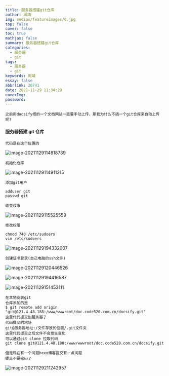 ```yaml
---
title: 服务器搭建git仓库
author: 周靖
img: medias/featureimages/0.jpg
top: false
cover: false
toc: true
mathjax: false
summary: 服务器搭建git仓库
categories:
  - 服务器
  - git
tags:
  - 服务器
  - git
keywords: 周靖
essay: false
abbrlink: 20741
date: 2021-11-29 11:34:29
coverImg:
password:
---
```


```
之前用docsify搭的一个文档网站一直要手动上传，那我为什么不搞一个git仓库来自动上传呢?
```

#### 服务器搭建 git 仓库

```
代码是在这个位置的
```

![image-20211129114818739](http://qiniuyun.code520.com.cn/images/20211129114818.png)

```
初始化仓库
```

![image-20211129114911315](http://qiniuyun.code520.com.cn/images/20211129114911.png)

```
添加git用户
```

```
adduser git
passwd git
```

```
改变权限
```

![image-20211129115525559](http://qiniuyun.code520.com.cn/images/20211129115525.png)

```
修改权限
```

```
chmod 740 /etc/sudoers
vim /etc/sudoers
```

![image-20211129194332007](http://qiniuyun.code520.com.cn/images/20211129194332.png)

```
创建证书登录(自己电脑的ssh文件)
```

![image-20211129120446526](http://qiniuyun.code520.com.cn/images/20211129120446.png)

![image-20211129194416587](http://qiniuyun.code520.com.cn/images/20211129194416.png)

![image-20211129151453111](http://qiniuyun.code520.com.cn/images/20211129151453.png)

```
在本地安装git
仓库添加的是
$ git remote add origin "git@121.4.48.188:/www/wwwroot/doc.code520.com.cn/docsify.git"
这里代码提交到服务器了
代码提交的地址
git@服务器地址:/文件存放的位置/.git文件夹
这里代码提交之后文件不会发生变化
可以通过git clone 拉取代码
git clone git@121.4.48.188:/www/wwwroot/doc.code520.com.cn/docsify.git
```

```
但是现在有一个问题hexo博客提交有一点问题
提交不要密码了
```

![image-20211129211242957](http://qiniuyun.code520.com.cn/images/20211129211243.png)
